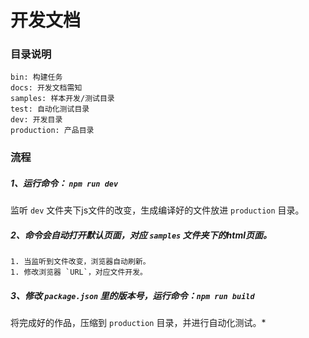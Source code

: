 # 开发文档

### 目录说明

    bin: 构建任务
    docs: 开发文档需知
    samples: 样本开发/测试目录
    test: 自动化测试目录
    dev: 开发目录
    production: 产品目录

### 流程

##### 1、运行命令： `npm run dev`
监听 `dev` 文件夹下js文件的改变，生成编译好的文件放进 `production` 目录。

##### 2、命令会自动打开默认页面，对应 `samples` 文件夹下的html页面。
    1. 当监听到文件改变，浏览器自动刷新。
    1. 修改浏览器 `URL`，对应文件开发。

##### 3、修改 `package.json` 里的版本号，运行命令：`npm run build`
将完成好的作品，压缩到 `production` 目录，并进行自动化测试。*

